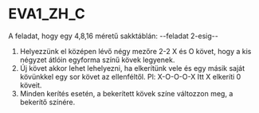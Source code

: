# EVA1_ZH_C

A feladat, hogy egy 4,8,16 méretű sakktáblán:
--feladat 2-esig--

1) Helyezzünk el középen lévő négy mezőre 2-2 X és O követ, hogy a kis négyzet átlóin egyforma színű kövek legyenek.
2) Új követ akkor lehet lehelyezni, ha elkerítünk vele és egy másik saját kövünkkel egy sor követ az ellenféltől. Pl: X-O-O-O-X Itt X elkeríti 0 köveit.
3) Minden kerítés esetén, a bekerített kövek színe változzon meg, a bekerítő színére.
